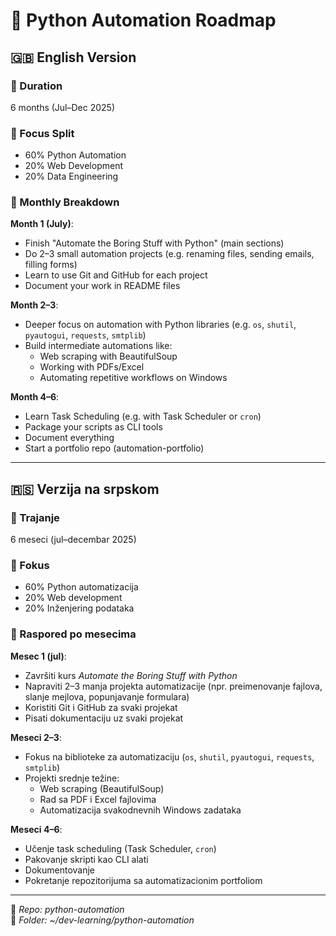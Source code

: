 # 🐍 Python Automation Roadmap

## 🇬🇧 English Version

### 📅 Duration
6 months (Jul–Dec 2025)

### 📌 Focus Split
- 60% Python Automation
- 20% Web Development
- 20% Data Engineering

### 🧭 Monthly Breakdown
**Month 1 (July)**:
- Finish "Automate the Boring Stuff with Python" (main sections)
- Do 2–3 small automation projects (e.g. renaming files, sending emails, filling forms)
- Learn to use Git and GitHub for each project
- Document your work in README files

**Month 2–3**:
- Deeper focus on automation with Python libraries (e.g. `os`, `shutil`, `pyautogui`, `requests`, `smtplib`)
- Build intermediate automations like:
  - Web scraping with BeautifulSoup
  - Working with PDFs/Excel
  - Automating repetitive workflows on Windows

**Month 4–6**:
- Learn Task Scheduling (e.g. with Task Scheduler or `cron`)
- Package your scripts as CLI tools
- Document everything
- Start a portfolio repo (automation-portfolio)

---

## 🇷🇸 Verzija na srpskom

### 📅 Trajanje
6 meseci (jul–decembar 2025)

### 📌 Fokus
- 60% Python automatizacija
- 20% Web development
- 20% Inženjering podataka

### 🧭 Raspored po mesecima
**Mesec 1 (jul)**:
- Završiti kurs *Automate the Boring Stuff with Python*
- Napraviti 2–3 manja projekta automatizacije (npr. preimenovanje fajlova, slanje mejlova, popunjavanje formulara)
- Koristiti Git i GitHub za svaki projekat
- Pisati dokumentaciju uz svaki projekat

**Meseci 2–3**:
- Fokus na biblioteke za automatizaciju (`os`, `shutil`, `pyautogui`, `requests`, `smtplib`)
- Projekti srednje težine:
  - Web scraping (BeautifulSoup)
  - Rad sa PDF i Excel fajlovima
  - Automatizacija svakodnevnih Windows zadataka

**Meseci 4–6**:
- Učenje task scheduling (Task Scheduler, `cron`)
- Pakovanje skripti kao CLI alati
- Dokumentovanje
- Pokretanje repozitorijuma sa automatizacionim portfoliom

---

📌 *Repo: python-automation*  
📁 *Folder: ~/dev-learning/python-automation*


